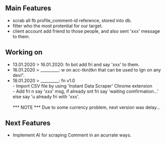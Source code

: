 ## Main Features

- scrab all fb profile_comment-id reference, stored into db.
- filter who the most protential for our target.
- client account add friend to those people, and also sent 'xxx' message to them.

## Working on
* 13.01.2020 > 16.01.2020: fn bot add fri and say 'xxx' to them.
* 16.01.2020 > _________: w on acc-tkn(tkn that can be used to lgn on any devi".
* 18.01.2020 > _________: fn v1.0 <br />
			    - Import CSV file by using 'Instant Data Scraper' Chrome extension <br />
			    - Add fri n say 'xxx' msg, if already snt fri say 'waiting comfirmation...' else say 'u already fri with 'xxx'. <br /><br />
*** NOTE *** Due to some currency problem, next version was delay...

## Next Features
- Implement AI for scraping Comment in an acurrate ways.
